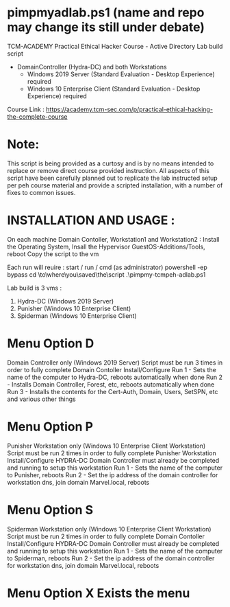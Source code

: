# pimpmyadlab.ps1 (name and repo may change its still under debate)

TCM-ACADEMY Practical Ethical Hacker Course - Active Directory Lab build script
 - DomainController (Hydra-DC) and both Workstations
   - Windows 2019 Server (Standard Evaluation - Desktop Experience) required
   - Windows 10 Enterprise Client (Standard Evaluation - Desktop Experience) required

Course Link : 
https://academy.tcm-sec.com/p/practical-ethical-hacking-the-complete-course

# Note: 
  This script is being provided as a curtosy and is by no means intended to replace 
 or remove direct course provided instruction. All aspects of this script have been 
 carefully planned out to replicate the lab instructed setup per peh course material
 and provide a scripted installation, with a number of fixes to common issues. 
 
# INSTALLATION AND USAGE : 
 
 On each machine Domain Contoller, Workstation1 and Workstation2 : 
 Install the Operating System, Insall the Hypervisor GuestOS-Additions/Tools, reboot
 Copy the script to the vm
  
  Each run will reuire : 
  start / run / cmd (as administrator)
  powershell -ep bypass 
  cd \to\where\you\saved\the\script
  .\pimpmy-tcmpeh-adlab.ps1

 Lab build is 3 vms :
 1. Hydra-DC  (Windows 2019 Server) 
 2. Punisher  (Windows 10 Enterprise Client)
 3. Spiderman (Windows 10 Enterprise Client)

 # Menu Option D 
   Domain Controller only (Windows 2019 Server)
   Script must be run 3 times in order to fully complete Domain Contoller Install/Configure
   Run 1 - Sets the name of the computer to Hydra-DC, reboots automatically when done
   Run 2 - Installs Domain Controller, Forest, etc, reboots automatically when done
   Run 3 - Installs the contents for the Cert-Auth, Domain, Users, SetSPN, etc and various other things

 # Menu Option P 
   Punisher Workstation only (Windows 10 Enterprise Client Workstation)
   Script must be run 2 times in order to fully complete Punisher Workstation Install/Configure
   HYDRA-DC Domain Controller must already be completed and running to setup this workstation
   Run 1 - Sets the name of the computer to Punisher, reboots 
   Run 2 - Set the ip address of the domain controller for workstation dns, join domain Marvel.local, reboots

 # Menu Option S 
   Spiderman Workstation only (Windows 10 Enterprise Client Workstation)
   Script must be run 2 times in order to fully complete Domain Contoller Install/Configure
   HYDRA-DC Domain Controller must already be completed and running to setup this workstation
   Run 1 - Sets the name of the computer to Spiderman, reboots
   Run 2 - Set the ip address of the domain controller for workstation dns, join domain Marvel.local, reboots

 # Menu Option X  Exists the menu 